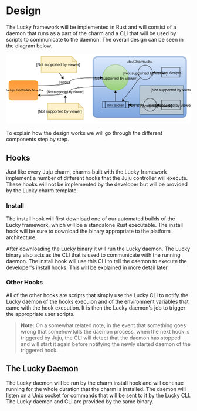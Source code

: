# Design

The Lucky framework will be implemented in Rust and will consist of a daemon that runs as a part of the charm and a CLI that will be used by scripts to communicate to the daemon. The overall design can be seen in the diagram below.

![charm-framework-diagram](./assets/lucky-framework.svg)

To explain how the design works we will go through the different components step by step.

## Hooks

Just like every Juju charm, charms built with the Lucky framework implement a number of different hooks that the Juju controller will execute. These hooks will not be implemented by the developer but will be provided by the Lucky charm template.

### Install

The install hook will first download one of our automated builds of the Lucky framework, which will be a standalone Rust executable. The install hook will be sure to download the binary appropriate to the platform architecture.

After downloading the Lucky binary it will run the Lucky daemon. The Lucky binary also acts as the CLI that is used to communicate with the running daemon. The install hook will use this CLI to tell the daemon to execute the developer's install hooks. This will be explained in more detail later.

### Other Hooks

All of the other hooks are scripts that simply use the Lucky CLI to notify the Lucky daemon of the hooks execuion and of the environment variables that came with the hook execution. It is then the Lucky daemon's job to trigger the appropriate user scripts.

> **Note:** On a somewhat related note, in the event that something goes wrong that somehow kills the daemon process, when the next hook is triggered by Juju, the CLI will detect that the daemon has stopped and will start it again before notifying the newly started daemon of the triggered hook.

## The Lucky Daemon

The Lucky daemon will be run by the charm install hook and will continue running for the whole duration that the charm is installed. The daemon will listen on a Unix socket for commands that will be sent to it by the Lucky CLI. The Lucky daemon and CLI are provided by the same binary.
